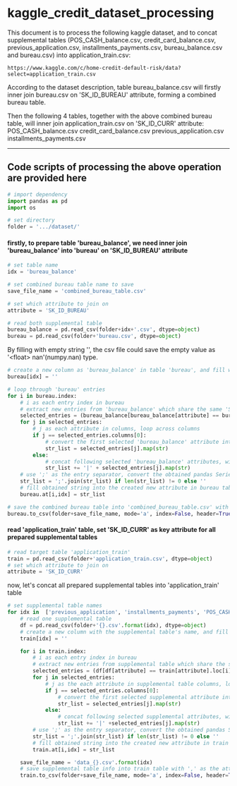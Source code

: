 # kaggle_credit_dataset_processing

This document is to process the following kaggle dataset, and to concat supplemental tables (POS_CASH_balance.csv, credit_card_balance.csv, previous_application.csv, installments_payments.csv, bureau_balance.csv and bureau.csv) into application_train.csv:
```
https://www.kaggle.com/c/home-credit-default-risk/data?select=application_train.csv
```

According to the dataset description, table bureau_balance.csv will firstly inner join bureau.csv on 'SK_ID_BUREAU' attribute, forming a combined bureau table. 
<!-- Secondly, the combined table will inner join application_train.csv on 'SK_ID_CURR'. -->

Then the following 4 tables, together with the above combined bureau table, will inner join application_train.csv on 'SK_ID_CURR' attribute:
POS_CASH_balance.csv
credit_card_balance.csv
previous_application.csv
installments_payments.csv


-------------------------
## Code scripts of processing the above operation are provided here


```python
# import dependency
import pandas as pd
import os

# set directory
folder = '.../dataset/'

```
#### firstly, to prepare table 'bureau_balance', we need inner join 'bureau_balance' into 'bureau' on 'SK_ID_BUREAU' attribute
```python
# set table name
idx = 'bureau_balance'

# set combined bureau table name to save
save_file_name = 'combined_bureau_table.csv'

# set which attribute to join on
attribute = 'SK_ID_BUREAU'

# read both supplemental table
bureau_balance = pd.read_csv(folder+idx+'.csv', dtype=object)
bureau = pd.read_csv(folder+'bureau.csv', dtype=object)
```
<!-- bureau=pd.DataFrame(bureau,columns=['SK_ID_CURR','SK_ID_BUREAU']) -->

By filling with empty string '', the csv file could save the empty value as '\<float> nan'(numpy.nan) type.
```python
# create a new column as 'bureau_balance' in table 'bureau', and fill with empty string ''
bureau[idx] = ''
```
<!-- bureau.to_csv(save_file_name, mode='a',index=False) -->
<!-- # bureau_balance[bureau_balance['SK_ID_BUREAU']=='5714468'] # bureau_balance['SK_ID_BUREAU'].max() # len(bureau['SK_ID_BUREAU'].unique()) # len(bureau['SK_ID_CURR'].unique()) -->

```python
# loop through 'bureau' entries
for i in bureau.index:
    # i as each entry index in bureau
    # extract new entries from 'bureau_balance' which share the same 'SK_ID_BUREAU' attribute in each 'bureau' entry, drop duplicated 'SK_ID_BUREAU' attribute
    selected_entries = (bureau_balance[bureau_balance[attribute] == bureau[attribute].loc[i]]).drop([attribute], axis=1)
    for j in selected_entries:
        # j as each attribute in columns, loop across columns
        if j == selected_entries.columns[0]:
            # convert the first selected 'bureau_balance' attribute into pandas Series, all values converted into string type
            str_list = selected_entries[j].map(str)
        else:
            # concat following selected 'bureau_balance' attributes, with '|' as the attribute separator, into pandas Series
            str_list += '|' + selected_entries[j].map(str)
    # use ';' as the entry separator, convert the obtained pandas Series into one long string
    str_list = ';'.join(str_list) if len(str_list) != 0 else ''
    # fill obtained string into the created new attribute in bureau table
    bureau.at[i,idx] = str_list
```
<!--     pd.DataFrame([ -->
<!--     bureau.at[i,'SK_ID_CURR'], bureau.at[i,'SK_ID_BUREAU'], str_list -->
<!--     ]).T.to_csv(save_file_name, mode='a', index=False, header=None) -->
```python
# save the combined bureau table into 'combined_bureau_table.csv' with ',' as the attribute separator
bureau.to_csv(folder+save_file_name, mode='a', index=False, header=True, sep=',')
```

#### read 'application_train' table, set 'SK_ID_CURR' as key attribute for all prepared supplemental tables
```python
# read target table 'application_train'
train = pd.read_csv(folder+'application_train.csv', dtype=object) 
# set which attribute to join on
attribute = 'SK_ID_CURR'
```
now, let's concat all prepared supplemental tables into 'application_train' table
```python
# set supplemental table names
for idx in  ['previous_application', 'installments_payments', 'POS_CASH_balance', 'credit_card_balance', 'combined_bureau_table']:
    # read one supplemental table
    df = pd.read_csv(folder+'{}.csv'.format(idx), dtype=object)
    # create a new column with the supplemental table's name, and fill with empty string '' 
    train[idx] = ''

    for i in train.index:
        # i as each entry index in bureau 
        # extract new entries from supplemental table which share the same 'SK_ID_CURR' attribute in each train table entry, drop duplicated 'SK_ID_CURR' attribute
        selected_entries = (df[df[attribute] == train[attribute].loc[i]]).drop([attribute], axis=1)
        for j in selected_entries:
            # j as the each attribute in supplemental table columns, loop across columns
            if j == selected_entries.columns[0]:
                # convert the first selected supplemental attribute into pandas Series, all values converted into string type
                str_list = selected_entries[j].map(str)
            else:
                # concat following selected supplemental attributes, with '|' as the attribute separator, into pandas Series
                str_list += '|' +selected_entries[j].map(str)
        # use ';' as the entry separator, convert the obtained pandas Series into one long string
        str_list = ';'.join(str_list) if len(str_list) != 0 else ''
        # fill obtained string into the created new attribute in train table
        train.at[i,idx] = str_list

    save_file_name = 'data_{}.csv'.format(idx)
    # save supplemental table info into train table with ',' as the attribute separator
    train.to_csv(folder+save_file_name, mode='a', index=False, header=True, sep=',')
```
  

<!-- 
# re-read & inner join all tables
# train=pd.read_csv(folder+'train.csv', dtype=object) 
train=pd.read_csv(folder+'application_train.csv', dtype=object) 

loop::
# idx = os.getenv('TABLE_NAME')
for idx in ['previous_application','POS_CASH_balance','credit_card_balance','installments_payments']:
    df=pd.read_csv(folder+'data_{}.csv'.format(idx),dtype=object).dropna()
    # train=pd.concat([train,df], axis = 1).T.drop_duplicates().T #.columns
    train=pd.concat([train,df], axis = 1) #.columns
    # train.iloc[df.dropna().index] # .dropna() # .dropna(thresh=2) # .dropna(subset=['name', 'toy'])
    train=train.T.drop_duplicates().T

train=train.dropna(subset=['previous_application','POS_CASH_balance','credit_card_balance','installments_payments'])

# train.to_csv(folder+'train_dropna.csv', mode='a',index=False)
train.to_csv(folder+'train_dropna_index.csv', mode='a',index=True)
train_index=pd.read_csv(folder+'train_dropna_index.csv',dtype=object)
train_index=train_index.set_index('Unnamed: 0')



train_index=train_index.reset_index(drop=True)

# pd.concat([application_train, train], axis = 1).dropna(subset=['previous_application','POS_CASH_balance','credit_card_balance','installments_payments'])
# application_train.iloc[train[train['SK_ID_CURR']=='455993'].index]

if __name__ == "__main__":
    handler({'key1':1,'key2':2,'key3':3},None)
    print ('finished')
-->
